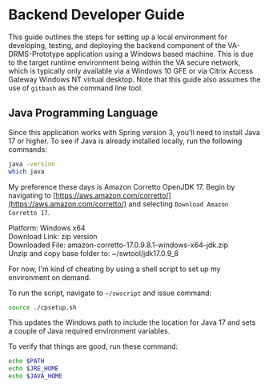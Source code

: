 # Backend Developer Guide
This guide outlines the steps for setting up a local environment for developing, testing, and deploying the backend component of the VA-DRMS-Prototype application using a Windows based machine. This is due to the target runtime environment being within the VA secure network, which is typically only available via a Windows 10 GFE or via Citrix Access Gateway Windows NT virtual desktop. Note that this guide also assumes the use of `gitbash` as the command line tool.

## Java Programming Language
Since this application works with Spring version 3, you'll need to install Java 17 or higher. To see if Java is already installed locally, run the following commands:  

```bash
java -version
which java
```

My preference these days is Amazon Corretto OpenJDK 17. Begin by navigating to [https://aws.amazon.com/corretto/](https://aws.amazon.com/corretto/) and selecting `Download Amazon Corretto 17`.  

Platform: Windows x64  
Download Link: zip version  
Downloaded File: amazon-corretto-17.0.9.8.1-windows-x64-jdk.zip  
Unzip and copy base folder to: ~/swtool/jdk17.0.9_8  

For now, I'm kind of cheating by using a shell script to set up my environment on demand.  

To run the script, navigate to `~/swscript` and issue command:  

```bash
source ./cpsetup.sh
```

This updates the Windows path to include the location for Java 17 and sets a couple of Java required environment variables.  

To verify that things are good, run these command:  

```bash
echo $PATH  
echo $JRE_HOME  
echo $JAVA_HOME  
```
